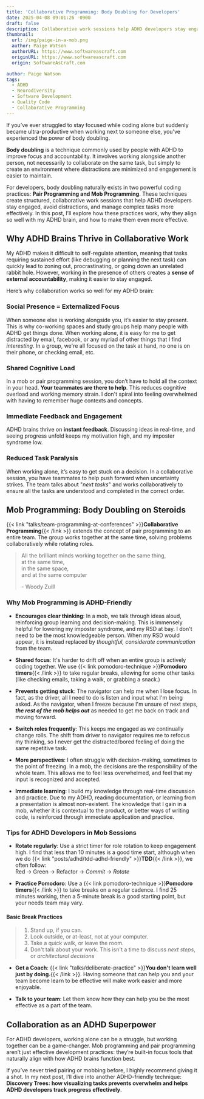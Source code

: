 ```yaml
---
title: 'Collaborative Programming: Body Doubling for Developers'
date: 2025-04-08 09:01:26 -0900
draft: false
description: Collaborative work sessions help ADHD developers stay engaged, avoid distractions, and manage complex tasks more effectively
thumbnail:
  url: /img/paige-in-a-mob.png
  author: Paige Watson
  authorURL: https://www.softwareascraft.com
  originURL: https://www.softwareascraft.com
  origin: SoftwareAsCraft.com

author: Paige Watson
tags:
  - ADHD
  - Neurodiversity
  - Software Development
  - Quality Code
  - Collaborative Programming 
---
```


If you’ve ever struggled to stay focused while coding alone but suddenly became ultra-productive when working next to
someone else, you’ve experienced the power of body doubling.

**Body doubling** is a technique commonly used by people with ADHD to improve focus and accountability. It involves working
alongside another person, not necessarily to collaborate on the same task, but simply to create an environment where
distractions are minimized and engagement is easier to maintain.

For developers, body doubling naturally exists in two powerful coding practices: **Pair Programming and Mob Programming**.
These techniques create structured, collaborative work sessions that help ADHD developers stay engaged, avoid
distractions, and manage complex tasks more effectively. In this post, I’ll explore how these practices work, why they
align so well with my ADHD brain, and how to make them even more effective.

## Why ADHD Brains Thrive in Collaborative Work

My ADHD makes it difficult to self-regulate attention, meaning that tasks requiring sustained effort (like debugging or 
planning the next task) can quickly lead to zoning out, procrastinating, or going down an unrelated rabbit hole. 
However, working in the presence of others creates a **sense of external accountability**, making it easier to stay
engaged.

Here’s why collaboration works so well for my ADHD brain:

### Social Presence = Externalized Focus

When someone else is working alongside you, it’s easier to stay present. This is why co-working spaces and study groups
help many people with ADHD get things done.  When working alone, it is easy for me to get distracted by email, facebook, 
or any myriad of other things that I find _interesting_. In a group, we're all focused on the task at hand, no one is on
their phone, or checking email, etc.   

### Shared Cognitive Load

In a mob or pair programming session, you don’t have to hold all the context in your head. **Your teammates are there to
help**. This reduces cognitive overload and working memory strain. I don't spiral into feeling overwhelmed with having to
remember huge contexts and concepts.

### Immediate Feedback and Engagement

ADHD brains thrive on **instant feedback**. Discussing ideas in real-time, and seeing progress unfold keeps my motivation
high, and my imposter syndrome low.

### Reduced Task Paralysis

When working alone, it’s easy to get stuck on a decision. In a collaborative session, you have teammates to help push
forward when uncertainty strikes. The team talks about "_next tasks_" and works collaboratively to ensure all the tasks
are understood and completed in the correct order.

## Mob Programming: Body Doubling on Steroids

{{< link "talks/team-programming-at-conferences" >}}**Collaborative Programming**{{< /link >}} extends the concept of 
pair programming to an entire team. The group works together at the same time, solving problems collaboratively while
rotating roles.
>All the brilliant minds working together on the same thing,  
> at the same time,  
> in the same space,  
> and at the same computer
> 
>\- Woody Zuill

### Why Mob Programming is ADHD-Friendly

- **Encourages clear thinking**: In a mob, we talk through ideas aloud, reinforcing group learning and decision-making. 
This is immensely helpful for lowering my imposter syndrome, and my RSD at bay. I don't need to be the most
knowledgeable person.  When my RSD would appear, it is instead replaced by _thoughtful, considerate communication_ 
from the team.

- **Shared focus**: It's harder to drift off when an entire group is actively coding together.  We use 
{{< link pomodoro-technique >}}**Pomodoro timers**{{< /link >}} to take regular breaks, allowing for some other tasks
(like checking emails, taking a walk, or grabbing a snack.)

- **Prevents getting stuck**: The navigator can help me when I lose focus.  In fact, as the driver, all I need to do is 
listen and input what I'm being asked.  As the navigator, when I freeze because I'm unsure of next steps, **_the rest of 
the mob helps out_** as needed to get me back on track and moving forward.

- **Switch roles frequently**: This keeps me engaged as we continually change rolls.  The shift from driver to navigator 
requires me to refocus my thinking, so I never get the distracted/bored feeling of doing the same repetitive task.

- **More perspectives**: I often struggle with decision-making, sometimes to the point of freezing.  In a mob, the
decisions are the responsibility of the whole team.  This allows me to feel less overwhelmed, and feel that my input is
recognized and accepted.

- **Immediate learning**: I build my knowledge through real-time discussion and practice.  Due to my ADHD, reading
documentation, or learning from a presentation is almost non-existent.  The knowledge that I gain in a mob, whether it
is contextual to the product, or better ways of writing code, is reinforced through immediate application and practice.

### Tips for ADHD Developers in Mob Sessions

- **Rotate regularly**: Use a strict timer for role rotation to keep engagement high. I find that less than 10 minutes
is a good time start, although when we do {{< link "posts/adhd/tdd-adhd-friendly" >}}**TDD**{{< /link >}}, we often follow:   
Red → Green → Refactor → _Commit_ → _Rotate_

- **Practice Pomodoro**: Use a {{< link pomodoro-technique >}}**Pomodoro timers**{{< /link >}} to take breaks on a regular cadence. I find 25 minutes working, then a 5-minute
break is a good starting point, but your needs team may vary.  

#### Basic Break Practices
> 1. Stand up, if you can.
> 2. Look outside, or at-least, not at your computer.
> 3. Take a quick walk, or leave the room.
> 4. Don't talk about your work.  This isn't a time to discuss _next steps_, or _architectural decisions_

- **Get a Coach**: {{< link "talks/deliberate-practice" >}}**You don't learn well just by doing.**{{< /link >}}. Having 
someone that can help you and your team become learn to be effective will make work easier and more enjoyable.

- **Talk to your team**: Let them know how they can help you be the most effective as a part of the team.

## Collaboration as an ADHD Superpower

For ADHD developers, working alone can be a struggle, but working together can be a game-changer. Mob programming and
pair programming aren’t just effective development practices: they’re built-in focus tools that naturally align with how
ADHD brains function best.

If you’ve never tried pairing or mobbing before, I highly recommend giving it a shot. In my next post, I’ll dive into
another ADHD-friendly technique: **Discovery Trees: how visualizing tasks prevents overwhelm and helps ADHD developers
track progress effectively**.